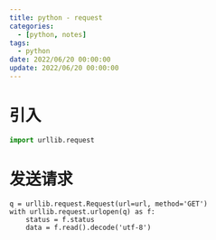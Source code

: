 ```yaml
---
title: python - request
categories: 
  - [python, notes]
tags:
  - python
date: 2022/06/20 00:00:00
update: 2022/06/20 00:00:00
---
```


# 引入

```python
import urllib.request
```

# 发送请求

```shell
q = urllib.request.Request(url=url, method='GET')
with urllib.request.urlopen(q) as f:
	status = f.status
	data = f.read().decode('utf-8')
```

